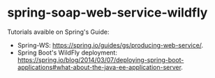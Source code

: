 # spring-soap-web-service-wildfly

Tutorials avaible on Spring's Guide: 
* Spring-WS: https://spring.io/guides/gs/producing-web-service/.
* Spring Boot's WildFly deployment: https://spring.io/blog/2014/03/07/deploying-spring-boot-applications#what-about-the-java-ee-application-server.
